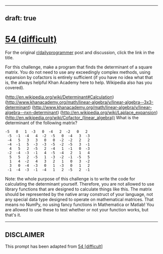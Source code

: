---
draft: true
----

# [54 (difficult)](https://www.reddit.com/r/dailyprogrammer/comments/tux8s/5192012_challenge_54_difficult/)

For the original [r/dailyprogrammer](https://www.reddit.com/r/dailyprogrammer/) post and discussion, click the link in the title.

For this challenge, make a program that finds the determinant of a square matrix. You do not need to use any exceedingly complex methods, using expansion by cofactors is entirely sufficient (if you have no idea what that is, the always helpful Khan Academy here to help. Wikipedia also has you covered).

(http://en.wikipedia.org/wiki/Determinant#Calculation)
(http://www.khanacademy.org/math/linear-algebra/v/linear-algebra--3x3-determinant)
(http://www.khanacademy.org/math/linear-algebra/v/linear-algebra--nxn-determinant)
(http://en.wikipedia.org/wiki/Laplace_expansion)
(http://en.wikipedia.org/wiki/Cofactor_(linear_algebra))
What is the determinant of the following matrix?


```
-5   0   1  -3   0  -4   2  -2   0   2
 -5  -1  -4   4  -2  -5   0  -4   3  -3
 -4   5   3   3   0   0  -2  -2   2   2
 -4  -1   5  -3  -3  -5  -2  -5   3  -1
  4   5   2  -5   2  -4   1  -1   0  -3
 -2  -4  -3  -1   4  -5  -4   2   1   4
  5   5   2  -5   1  -3  -2  -1  -5   5
  1   4  -2   4   3   2   1   0   3  -2
  3   0  -4  -3   0   1  -3   0   1   2
 -1  -4  -3  -1  -4   1   2  -5   2  -1
```
Note: the whole purpose of this challenge is to write the code for calculating the determinant yourself. Therefore, you are not allowed to use library functions that are designed to calculate things like this. The matrix should be represented by the native array construct of your language, not any special data type designed to operate on mathematical matrices. That means no NumPy, no using fancy functions in Mathematica or Matlab! You are allowed to use these to test whether or not your function works, but that's it. 


----
## **DISCLAIMER**
This prompt has been adapted from [54 [difficult]](https://www.reddit.com/r/dailyprogrammer/comments/tux8s/5192012_challenge_54_difficult/
)
